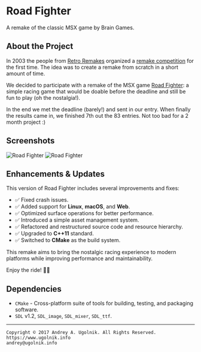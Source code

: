 # Road Fighter

A remake of the classic MSX game by Brain Games.

## About the Project

In 2003 the people from [Retro Remakes](http://www.remakes.org/) organized a [remake competition](http://www.retroremakes.com/comp2003/results.php) for the first time. The idea was to create a remake from scratch in a short amount of time.

We decided to participate with a remake of the MSX game [Road Fighter](http://www.generation-msx.nl/msxdb/softwareinfo/684): a simple racing game that would be doable before the deadline and still be fun to play (oh the nostalgia!).

In the end we met the deadline (barely!) and sent in our entry. When finally the results came in, we finished 7th out the 83 entries. Not too bad for a 2 month project :)

## Screenshots

![Road Fighter](https://bitbucket.org/andreyu/road-fighter/downloads/road-fighter_0.jpg) ![Road Fighter](https://bitbucket.org/andreyu/road-fighter/downloads/road-fighter_1.jpg)  

## Enhancements & Updates

This version of Road Fighter includes several improvements and fixes:

 - ✅ Fixed crash issues.
 - ✅ Added support for **Linux**, **macOS**, and **Web**.
 - ✅ Optimized surface operations for better performance.
 - ✅ Introduced a simple asset management system.
 - ✅ Refactored and restructured source code and resource hierarchy.
 - ✅ Upgraded to **C++11** standard.
 - ✅ Switched to **CMake** as the build system.

This remake aims to bring the nostalgic racing experience to modern platforms while improving performance and maintainability.

Enjoy the ride! 🚗💨

## Dependencies

 - `CMake` - Cross-platform suite of tools for building, testing, and packaging software.
 - `SDL` v1.2, `SDL_image`, `SDL_mixer`, `SDL_ttf`. 

***

```
Copyright © 2017 Andrey A. Ugolnik. All Rights Reserved.
https://www.ugolnik.info
andrey@ugolnik.info
```